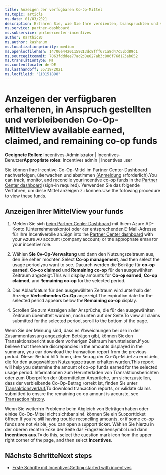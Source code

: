```yaml
---
title: Anzeigen der verfügbaren Co-Op-Mittel
ms.topic: article
ms.date: 01/03/2021
description: Erfahren Sie, wie Sie Ihre verdienten, beanspruchten und verbleibenden Co-Op-Mittel anzeigen, Ablaufdaten anzeigen und inkonsistente Beträge abstimmen.
ms.service: partner-dashboard
ms.subservice: partnercenter-incentives
author: Karthic83
ms.author: kashanum
ms.localizationpriority: medium
ms.openlocfilehash: 14706e44201159213dc8fff671a8d47c52bd89c1
ms.sourcegitcommit: 7063fdddee77ad2d8e627ab3c806f76d173ab652
ms.translationtype: MT
ms.contentlocale: de-DE
ms.lasthandoff: 05/19/2021
ms.locfileid: "110151898"
---
```

# <a name="view-available-earned-claimed-and-remaining-co-op-funds"></a><span data-ttu-id="ed7e4-103">Anzeigen der verfügbaren erhaltenen, in Anspruch gestellten und verbleibenden Co-Op-Mittel</span><span class="sxs-lookup"><span data-stu-id="ed7e4-103">View available earned, claimed, and remaining co-op funds</span></span>

<span data-ttu-id="ed7e4-104">**Geeignete Rollen:** Incentives-Administrator | Incentives-Benutzer</span><span class="sxs-lookup"><span data-stu-id="ed7e4-104">**Appropriate roles**: Incentives admin | Incentives user</span></span>

<span data-ttu-id="ed7e4-105">Sie können Ihre Incentive-Co-Op-Mittel im Partner Center-Dashboard nachverfolgen, überwachen und abstimmen [(Anmeldung](https://partner.microsoft.com/dashboard/) erforderlich).</span><span class="sxs-lookup"><span data-stu-id="ed7e4-105">You can track, monitor, and reconcile your incentive co-op funds in the [Partner Center dashboard](https://partner.microsoft.com/dashboard/) (sign-in required).</span></span> <span data-ttu-id="ed7e4-106">Verwenden Sie das folgende Verfahren, um diese Mittel anzeigen zu können.</span><span class="sxs-lookup"><span data-stu-id="ed7e4-106">Use the following procedure to view these funds.</span></span>

## <a name="view-your-funds"></a><span data-ttu-id="ed7e4-107">Anzeigen Ihrer Mittel</span><span class="sxs-lookup"><span data-stu-id="ed7e4-107">View your funds</span></span>

1. <span data-ttu-id="ed7e4-108">Melden Sie sich [beim Partner Center Dashboard](https://partner.microsoft.com/dashboard/) mit Ihrem Azure AD-Konto (Unternehmenskonto) oder der entsprechenden E-Mail-Adresse für Ihre Incentiverolle an.</span><span class="sxs-lookup"><span data-stu-id="ed7e4-108">Sign into the [Partner Center dashboard](https://partner.microsoft.com/dashboard/) with your Azure AD account (company account) or the appropriate email for your incentive role.</span></span>

2. <span data-ttu-id="ed7e4-109">Wählen **Sie Co-Op-Verwaltung** und dann den Nutzungszeitraum aus, den Sie sehen möchten.</span><span class="sxs-lookup"><span data-stu-id="ed7e4-109">Select **Co-op management**, and then select the usage period you want to see.</span></span> <span data-ttu-id="ed7e4-110">Dadurch werden die Beträge für **co-op earned**, **Co-op claimed** und **Remaining co-op** für den ausgewählten Zeitraum angezeigt.</span><span class="sxs-lookup"><span data-stu-id="ed7e4-110">This will display amounts for **Co-op earned**, **Co-op claimed**, and **Remaining co-op** for the selected period.</span></span>

3. <span data-ttu-id="ed7e4-111">Das Ablaufdatum für den ausgewählten Zeitraum wird unterhalb der Anzeige **Verbleibendes Co-Op** angezeigt.</span><span class="sxs-lookup"><span data-stu-id="ed7e4-111">The expiration date for the selected period appears below the **Remaining co-op** display.</span></span>  

4. <span data-ttu-id="ed7e4-112">Scrollen Sie zum Anzeigen aller Ansprüche, die für den ausgewählten Zeitraum übermittelt wurden, nach unten auf der Seite.</span><span class="sxs-lookup"><span data-stu-id="ed7e4-112">To view all claims submitted for the selected period, scroll to the bottom of the page.</span></span>

<span data-ttu-id="ed7e4-113">Wenn Sie der Meinung sind, dass es Abweichungen bei den in der Zusammenfassung angezeigten Beträgen gibt, können Sie den Transaktionsbericht aus dem vorherigen Zeitraum herunterladen.</span><span class="sxs-lookup"><span data-stu-id="ed7e4-113">If you believe that there are discrepancies in the amounts displayed in the summary, you can download the transaction report from the previous period.</span></span> <span data-ttu-id="ed7e4-114">Dieser Bericht hilft Ihnen, den Betrag der Co-Op-Mittel zu ermitteln, die für den ausgewählten Nutzungszeitraum erhalten wurden.</span><span class="sxs-lookup"><span data-stu-id="ed7e4-114">This report will help you determine the amount of co-op funds earned for the selected usage period.</span></span> <span data-ttu-id="ed7e4-115">Informationen zum Herunterladen von Transaktionsberichten oder zum Überprüfen der übermittelten Ansprüche, um sicherzustellen, dass der verbleibende Co-Op-Betrag korrekt ist, finden Sie unter [Transaktionsverlauf.](./payout-statement.md#transaction-history)</span><span class="sxs-lookup"><span data-stu-id="ed7e4-115">To download transaction reports, or validate claims submitted to ensure the remaining co-op amount is accurate, see [Transaction history](./payout-statement.md#transaction-history).</span></span>

<span data-ttu-id="ed7e4-116">Wenn Sie weiterhin Probleme beim Abgleich von Beträgen haben oder einige Co-Op-Mittel nicht sichtbar sind, können Sie ein Supportticket öffnen.</span><span class="sxs-lookup"><span data-stu-id="ed7e4-116">If you’re still having trouble reconciling amounts, or if some co-op funds are not visible, you can open a support ticket.</span></span> <span data-ttu-id="ed7e4-117">Wählen Sie hierzu in der oberen rechten Ecke der Seite das Fragezeichensymbol und dann **Incentives aus.**</span><span class="sxs-lookup"><span data-stu-id="ed7e4-117">To do this, select the question mark icon from the upper right corner of the page, and then select **Incentives**.</span></span>

## <a name="next-steps"></a><span data-ttu-id="ed7e4-118">Nächste Schritte</span><span class="sxs-lookup"><span data-stu-id="ed7e4-118">Next steps</span></span>

- [<span data-ttu-id="ed7e4-119">Erste Schritte mit Incentives</span><span class="sxs-lookup"><span data-stu-id="ed7e4-119">Getting started with incentives</span></span>](incentives-get-started-intro.md)